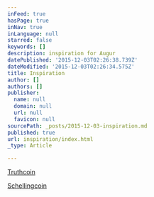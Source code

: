 ```yaml
---
inFeed: true
hasPage: true
inNav: true
inLanguage: null
starred: false
keywords: []
description: inspiration for Augur
datePublished: '2015-12-03T02:26:38.739Z'
dateModified: '2015-12-03T02:26:34.575Z'
title: Inspiration
author: []
authors: []
publisher:
  name: null
  domain: null
  url: null
  favicon: null
sourcePath: _posts/2015-12-03-inspiration.md
published: true
url: inspiration/index.html
_type: Article

---
```

[Truthcoin][0]

[Schellingcoin][1]

[0]: http://bitcoinhivemind.com/papers/hivemind-whitepaper.pdf
[1]: https://blog.ethereum.org/2014/03/28/schellingcoin-a-minimal-trust-universal-data-feed/